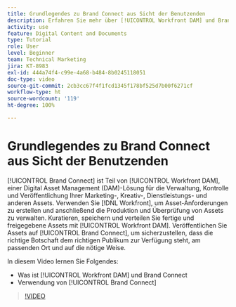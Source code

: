```yaml
---
title: Grundlegendes zu Brand Connect aus Sicht der Benutzenden
description: Erfahren Sie mehr über [!UICONTROL Workfront DAM] und Brand Connect und darüber, wie beide verwendet werden.
activity: use
feature: Digital Content and Documents
type: Tutorial
role: User
level: Beginner
team: Technical Marketing
jira: KT-8983
exl-id: 444a74f4-c99e-4a68-b484-8b0245118051
doc-type: video
source-git-commit: 2cb3cc67f4f1fcd1345f178bf525d7b00f6271cf
workflow-type: ht
source-wordcount: '119'
ht-degree: 100%

---
```


# Grundlegendes zu Brand Connect aus Sicht der Benutzenden

[!UICONTROL Brand Connect] ist Teil von [!UICONTROL Workfront DAM], einer Digital Asset Management (DAM)-Lösung für die Verwaltung, Kontrolle und Veröffentlichung Ihrer Marketing-, Kreativ-, Dienstleistungs- und anderen Assets. Verwenden Sie [!DNL Workfront], um Asset-Anforderungen zu erstellen und anschließend die Produktion und Überprüfung von Assets zu verwalten. Kuratieren, speichern und verteilen Sie fertige und freigegebene Assets mit [!UICONTROL Workfront DAM]. Veröffentlichen Sie Assets auf [!UICONTROL Brand Connect], um sicherzustellen, dass die richtige Botschaft dem richtigen Publikum zur Verfügung steht, am passenden Ort und auf die nötige Weise.

In diesem Video lernen Sie Folgendes:

* Was ist [!UICONTROL Workfront DAM] und Brand Connect
* Verwendung von [!UICONTROL Brand Connect]

>[!VIDEO](https://video.tv.adobe.com/v/335245/?quality=12&learn=on)
